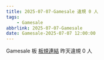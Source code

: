```yaml
---
title: 2025-07-07-Gamesale 違規 0 人
tags:
    - Gamesale
abbrlink: 2025-07-07-Gamesale
date: Gamesale-2025-07-07 12:00:00
---
```

Gamesale 板 [板規連結](https://www.ptt.cc/bbs/Gossiping/M.1637425085.A.07D.html)
昨天違規 0 人
